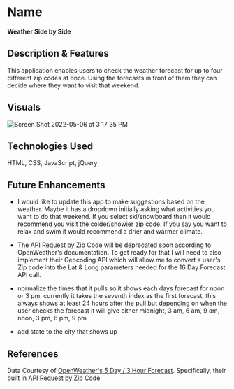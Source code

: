 # Name
**Weather Side by Side**

## Description & Features
This application enables users to check the weather forecast for up to four different zip codes at once. Using the forecasts in front of them they can decide where they want to visit that weekend. 

## Visuals
![Screen Shot 2022-05-06 at 3 17 35 PM](https://user-images.githubusercontent.com/65954177/167203734-e6b48baa-4530-4b83-9ef8-2ce667acdf3b.png)

## Technologies Used
HTML, CSS, JavaScript, jQuery

## Future Enhancements
- I would like to update this app to make suggestions based on the weather. Maybe it has a dropdown initially asking what activities you want to do that weekend. If you select ski/snowboard then it would recommend you visit the colder/snowier zip code. If you say you want to relax and swim it would recommend a drier and warmer climate. 

- The API Request by Zip Code will be deprecated soon according to OpenWeather's documentation. To get ready for that I will need to also implement their Geocoding API which will allow me to convert a user's Zip code into the Lat & Long parameters needed for the 16 Day Forecast API call.

- normalize the times that it pulls so it shows each days forecast for noon or 3 pm. currently it takes the seventh index as the first forecast, this always shows at least 24 hours after the pull but depending on when the user checks the forecast it will give either midnight, 3 am, 6 am, 9 am, noon, 3 pm, 6 pm, 9 pm

- add state to the city that shows up

## References
Data Courtesy of [OpenWeather's 5 Day / 3 Hour Forecast](https://openweathermap.org/forecast5). Specifically, their built in [API Request by Zip Code](https://openweathermap.org/forecast5#zip5)
    